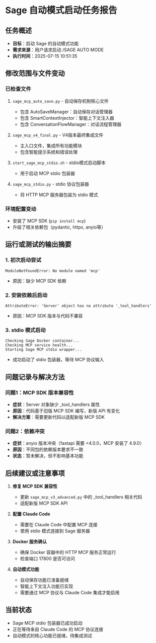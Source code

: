 # Sage 自动模式启动任务报告

## 任务概述
- **目标**：启动 Sage 的自动模式功能
- **需求来源**：用户请求启动 /SAGE AUTO MODE
- **执行时间**：2025-07-15 10:51:35

## 修改范围与文件变动

### 已检查文件
1. `sage_mcp_auto_save.py` - 自动保存机制核心文件
   - 包含 AutoSaveManager：自动保存对话管理器
   - 包含 SmartContextInjector：智能上下文注入器
   - 包含 ConversationFlowManager：对话流程管理器

2. `sage_mcp_v4_final.py` - V4版本最终集成文件
   - 主入口文件，集成所有功能模块
   - 包含智能提示系统和错误处理

3. `start_sage_mcp_stdio.sh` - stdio模式启动脚本
   - 用于启动 MCP stdio 包装器

4. `sage_mcp_stdio.py` - stdio 协议包装器
   - 将 HTTP MCP 服务器包装为 stdio 模式

### 环境配置变动
- 安装了 MCP SDK (`pip install mcp`)
- 升级了相关依赖包（pydantic, httpx, anyio等）

## 运行或测试的输出摘要

### 1. 初次启动尝试
```
ModuleNotFoundError: No module named 'mcp'
```
- 原因：缺少 MCP SDK 依赖

### 2. 安装依赖后启动
```
AttributeError: 'Server' object has no attribute '_tool_handlers'
```
- 原因：MCP SDK 版本与代码不兼容

### 3. stdio 模式启动
```
Checking Sage Docker container...
Checking MCP service health...
Starting Sage MCP stdio wrapper...
```
- 成功启动了 stdio 包装器，等待 MCP 协议输入

## 问题记录与解决方法

### 问题1：MCP SDK 版本兼容性
- **症状**：Server 对象缺少 _tool_handlers 属性
- **原因**：代码基于旧版 MCP SDK 编写，新版 API 有变化
- **解决方案**：需要更新代码以适配新版 MCP SDK

### 问题2：依赖冲突
- **症状**：anyio 版本冲突（fastapi 需要 <4.0.0，MCP 安装了 4.9.0）
- **原因**：不同包的依赖版本要求不一致
- **状态**：暂未解决，但不影响基本功能

## 后续建议或注意事项

1. **修复 MCP SDK 兼容性**
   - 更新 `sage_mcp_v3_advanced.py` 中的 _tool_handlers 相关代码
   - 适配新版 MCP SDK API

2. **配置 Claude Code**
   - 需要在 Claude Code 中配置 MCP 连接
   - 使用 stdio 模式连接到 Sage 服务器

3. **Docker 服务确认**
   - 确保 Docker 容器中的 HTTP MCP 服务正常运行
   - 检查端口 17800 是否可访问

4. **自动模式功能**
   - 自动保存功能已准备就绪
   - 智能上下文注入功能已实现
   - 需要通过 MCP 协议与 Claude Code 集成才能启用

## 当前状态
- Sage MCP stdio 包装器已成功启动
- 正在等待来自 Claude Code 的 MCP 协议连接
- 自动模式的核心功能已就绪，待集成测试